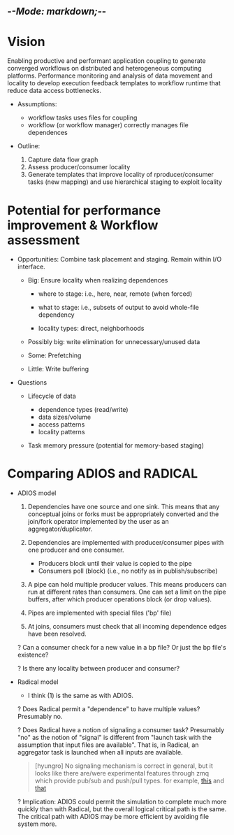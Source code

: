 -*-Mode: markdown;-*-
-----------------------------------------------------------------------------

Vision
=============================================================================

Enabling productive and performant application coupling to generate converged workflows on distributed and heterogeneous computing platforms. Performance monitoring and analysis of data movement and locality to develop execution feedback templates to workflow runtime that reduce data access bottlenecks.

* Assumptions:
  - workflow tasks uses files for coupling
  - workflow (or workflow manager) correctly manages file dependences

* Outline:
  1. Capture data flow graph
  2. Assess producer/consumer locality
  3. Generate templates that improve locality of rproducer/consumer tasks (new mapping) and use hierarchical staging to exploit locality


Potential for performance improvement & Workflow assessment
=============================================================================

* Opportunities: Combine task placement and staging. Remain within I/O
  interface.

  - Big: Ensure locality when realizing dependences
    - where to stage: i.e., here, near, remote (when forced)
    - what to stage: i.e., subsets of output to avoid whole-file dependency

    - locality types: direct, neighborhoods

  - Possibly big: write elimination for unnecessary/unused data

  - Some: Prefetching
  
  - Little: Write buffering

* Questions
  - Lifecycle of data
    - dependence types (read/write)
    - data sizes/volume
    - access patterns
    - locality patterns
    
  - Task memory pressure (potential for memory-based staging)


Comparing ADIOS and RADICAL
=============================================================================

- ADIOS model

  1. Dependencies have one source and one sink. This means that any
     conceptual joins or forks must be appropriately converted and the
     join/fork operator implemented by the user as an
     aggregator/duplicator.
  
  2. Dependencies are implemented with producer/consumer pipes with
     one producer and one consumer.

     - Producers block until their value is copied to the pipe
     - Consumers poll (block) (i.e., no notify as in publish/subscribe)
  
  3. A pipe can hold multiple producer values. This means producers can
     run at different rates than consumers. One can set a limit on the
     pipe buffers, after which producer operations block (or drop values).
    
  4. Pipes are implemented with special files ('bp' file)

  5. At joins, consumers must check that all incoming dependence edges have been resolved.

  ? Can a consumer check for a new value in a bp file? Or just the bp file's existence?

  ? Is there any locality between producer and consumer?


- Radical model

  - I think (1) is the same as with ADIOS.
  
  ? Does Radical permit a "dependence" to have multiple values? Presumably no.
  
  ? Does Radical have a notion of signaling a consumer task? Presumably "no" as the notion of "signal" is different from "launch task with the assumption that input files are available". That is, in Radical, an aggregator task is launched when all inputs are available.
  > [hyungro] No signaling mechanism is correct in general, but it looks like there are/were experimental features through zmq which provide pub/sub and push/pull types. for example, [this](https://github.com/radical-cybertools/radical.pilot/blob/devel/examples/misc/rp_app_master.py) and [that](https://github.com/radical-cybertools/radical.utils/tree/devel/src/radical/utils/zmq)
  
  ? Implication: ADIOS could permit the simulation to complete much more quickly than with Radical, but the overall logical critical path is the same. The critical path with ADIOS may be more efficient by avoiding file system more.

